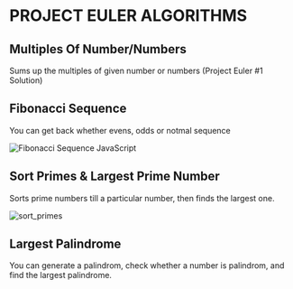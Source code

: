 # PROJECT EULER ALGORITHMS

## Multiples Of Number/Numbers
Sums up the multiples of given number or numbers (Project Euler #1 Solution)  

## Fibonacci Sequence
You can get back whether evens, odds or notmal sequence  

![Fibonacci Sequence JavaScript](https://i.hizliresim.com/4j9zb09.png)

## Sort Primes & Largest Prime Number
Sorts prime numbers till a particular number, then finds the largest one.

![sort_primes](https://github.com/ademmeral/Algorithms/assets/107725052/d1032995-b74f-4b01-a4ec-47fa9ef375a3)

## Largest Palindrome
You can generate a palindrom, check whether a number is palindrom, and find the largest palindrome.